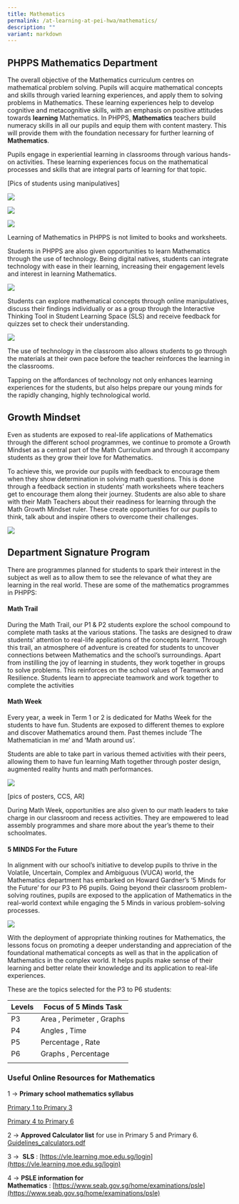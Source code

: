 ```yaml
---
title: Mathematics
permalink: /at-learning-at-pei-hwa/mathematics/
description: ""
variant: markdown
---
```

## PHPPS Mathematics Department

The overall objective of the Mathematics curriculum centres on mathematical problem solving. Pupils will acquire mathematical concepts and skills through varied learning experiences, and apply them to solving problems in Mathematics. These learning experiences help to develop cognitive and metacognitive skills, with an emphasis on positive attitudes towards **learning** Mathematics.  In PHPPS, **Mathematics** teachers build numeracy skills in all our pupils and equip them with content mastery. This will provide them with the foundation necessary for further learning of **Mathematics**.

Pupils engage in experiential learning in classrooms through various hands-on activities. These learning experiences focus on the mathematical processes and skills that are integral parts of learning for that topic. 

[Pics of students using manipulatives]

![](/images/math%201.png)

![](/images/math%202.png)

![](/images/math%204.png)

Learning of Mathematics in PHPPS is not limited to books and worksheets.

Students in PHPPS are also given opportunities to learn Mathematics through the use of technology. Being digital natives, students can integrate technology with ease in their learning, increasing their engagement levels and interest in learning Mathematics. 


![](/images/math%204.png)

Students can explore mathematical concepts through online manipulatives, discuss their findings individually or as a group through the Interactive Thinking Tool in Student Learning Space (SLS) and receive feedback for quizzes set to check their understanding. 

![](/images/math%204.png)

The use of technology in the classroom also allows students to go through the materials at their own pace before the teacher reinforces the learning in the classrooms.
 
Tapping on the affordances of technology not only enhances learning experiences for the students, but also helps prepare our young minds for the rapidly changing, highly technological world.


## Growth Mindset

Even as students are exposed to real-life applications of Mathematics through the different school programmes, we continue to promote a Growth Mindset as a central part of the Math Curriculum and through it accompany students as they grow their love for Mathematics. 

To achieve this, we provide our pupils with feedback to encourage them when they show determination in solving math questions. This is done through a feedback section in students’ math worksheets where teachers get to encourage them along their journey. Students are also able to share with their Math Teachers about their readiness for learning through the Math Growth Mindset ruler. These create opportunities for our pupils to think, talk about and inspire others to overcome their challenges.

![](/images/math%204.png)

## **Department Signature Program**

There are programmes planned for students to spark their interest in the subject as well as to allow them to see the relevance of what they are learning in the real world. These are some of the mathematics programmes in PHPPS:



#### Math Trail
During the Math Trail, our P1 & P2 students explore the school compound to complete math tasks at the various stations. The tasks are designed to draw students’ attention to real-life applications of the concepts learnt. Through this trail,  an atmosphere of adventure is created for students to uncover connections between Mathematics and the school’s surroundings. Apart from instilling the joy of learning in students, they work together in groups to solve problems. This reinforces on the school values of Teamwork and Resilience. Students learn to appreciate teamwork and work together to complete the activities


#### Math Week
Every year, a week in Term 1 or 2 is dedicated for Maths Week for the students to have fun. Students are exposed to different themes to explore and discover Mathematics around them. Past themes include ‘The Mathematician in me’ and ‘Math around us’.

Students are able to take part in various themed activities with their peers, allowing them to have fun learning Math together through poster design, augmented reality hunts and math performances.  

![](/images/math%204.png)

[pics of posters, CCS, AR]

During Math Week, opportunities are also given to our math leaders to take charge in our classroom and recess activities. They are empowered to lead assembly programmes and share more about the year’s theme to their schoolmates. 


#### **5 MINDS For the Future**
In alignment with our school’s initiative to develop pupils to thrive in the Volatile, Uncertain, Complex and Ambiguous (VUCA) world, the Mathematics department has embarked on Howard Gardner’s ‘5 Minds for the Future’ for our P3 to P6 pupils. Going beyond their classroom problem-solving routines, pupils are exposed to the application of Mathematics in the real-world context while engaging the 5 Minds in various problem-solving processes. 

![](/images/math%205.png)

With the deployment of appropriate thinking routines for Mathematics, the lessons focus on promoting a deeper understanding and appreciation of the foundational mathematical concepts as well as that in the application of Mathematics in the complex world. It helps pupils make sense of their learning and better relate their knowledge and its application to real-life experiences. 

These are the topics selected for the P3 to P6 students:

| Levels | Focus of 5 Minds Task  |
| -------- | -------- |
| P3     | Area , Perimeter ,   Graphs   |
| P4     | Angles , Time     | 
| P5     | Percentage , Rate   | 
| P6     | Graphs , Percentage    | 
|    |     |



 

### **Useful Online Resources for Mathematics**

1&nbsp;→&nbsp;**Primary school mathematics syllabus**

[Primary 1 to Primary 3](https://www.moe.gov.sg/-/media/files/primary/mathematics_syllabus_primary_1_to_6.pdf)

[Primary 4 to Primary 6](https://www.moe.gov.sg/-/media/files/syllabus/2021-pri-mathematics-1-to-3.ashx)

  

2&nbsp;→&nbsp;**Approved Calculator list**&nbsp;for use in Primary 5 and Primary 6. 
[Guidelines_calculators.pdf](https://www.seab.gov.sg/docs/default-source/documents/guidelines_calculators.pdf?sfvrsn=d1864e5_8)&nbsp;  

  

3&nbsp;→&nbsp;&nbsp;**SLS**&nbsp;:&nbsp;[https://vle.learning.moe.edu.sg/login](https://vle.learning.moe.edu.sg/login)

  

4 →&nbsp;**PSLE information for Mathematics**&nbsp;:&nbsp;[https://www.seab.gov.sg/home/examinations/psle](https://www.seab.gov.sg/home/examinations/psle)
